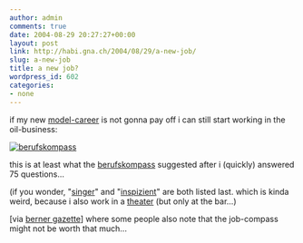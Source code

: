 ```yaml
---
author: admin
comments: true
date: 2004-08-29 20:27:27+00:00
layout: post
link: http://habi.gna.ch/2004/08/29/a-new-job/
slug: a-new-job
title: a new job?
wordpress_id: 602
categories:
- none
---
```


if my new [model-career](http://moblog.co.uk/view.php?id=21321) is not gonna pay off i can still start working in the oil-business:

[![berufskompass](http://habi.gna.ch/blog/images/berufskompass-tm.jpg)](http://habi.gna.ch/blog/images/berufskompass.jpg)

this is at least what the [berufskompass](http://www.berufskompass.at) suggested after i (quickly) answered 75 questions...

(if you wonder, "[singer](http://bis.ams.or.at/editrecord.php?form=online_bis_stammdaten_frameset&noteid=641)" and "[inspizient](http://bis.ams.or.at/editrecord.php?form=online_bis_stammdaten_frameset&noteid=647)" are both listed last. which is kinda weird, because i also work in a [theater](http://www.dastheater-effingerstr.ch/) (but only at the bar...)

[via [berner gazette](http://www.bernergazette.ch/archives/000511.html)] where some people also note that the job-compass might not be worth that much...
